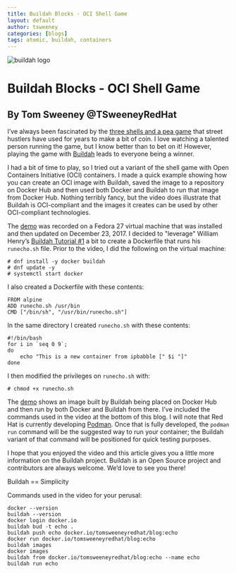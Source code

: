 ```yaml
---
title: Buildah Blocks - OCI Shell Game
layout: default
author: tsweeney
categories: [blogs]
tags: atomic, buildah, containers
---
```

![buildah logo](https://buildah.io/images/buildah.png)

# Buildah Blocks - OCI Shell Game
## By Tom Sweeney @TSweeneyRedHat

I’ve always been fascinated by the [three shells and a pea game](https://en.wikipedia.org/wiki/Shell_game) that street hustlers have used for years to make a bit of coin. I love watching a talented person running the game, but I know better than to bet on it! However, playing the game with [Buildah](https://github.com/containers/buildah) leads to everyone being a winner.

I had a bit of time to play, so I tried out a variant of the shell game with Open Containers Initiative (OCI) containers. I made a quick example showing how you can create an OCI image with Buildah, saved the image to a repository on Docker Hub and then used both Docker and Buildah to run that  image from Docker Hub. Nothing terribly fancy, but the video does illustrate that Buildah is OCI-compliant and the images it creates can be used by other OCI-compliant technologies.

<!--readmore-->

The [demo](https://asciinema.org/a/biE5aEvLRJK6uMBwd106eB7S1) was recorded on a Fedora 27 virtual machine that was installed and then updated on December 23, 2017.  I decided to "leverage" William Henry’s [Buildah Tutorial #1](https://github.com/containers/buildah/blob/master/docs/tutorials/tutorials.md) a bit to create a Dockerfile that runs his `runecho.sh` file. Prior to the video, I did the following on the virtual machine:

```
# dnf install -y docker buildah
# dnf update -y
# systemctl start docker
```

I also created a Dockerfile with these contents:

```
FROM alpine
ADD runecho.sh /usr/bin
CMD ["/bin/sh", "/usr/bin/runecho.sh"]
```

In the same directory I created `runecho.sh` with these contents:

```
#!/bin/bash
for i in `seq 0 9`;
do
    echo "This is a new container from ipbabble [" $i "]"
done
```

I then modified the privileges on `runecho.sh` with:

```
# chmod +x runecho.sh
```

The [demo](https://asciinema.org/a/biE5aEvLRJK6uMBwd106eB7S1) shows an image built by Buildah being placed on Docker Hub and then run by both Docker and Buildah from there.  I’ve included the commands used in the video at the bottom of this blog.  I will note that Red Hat is currently developing [Podman](https://github.com/containers/libpod). Once that is fully developed, the `podman run` command will be the suggested way to run your container; the Buildah variant of that command will be positioned for quick testing purposes.

I hope that you enjoyed the video and this article gives you a little more information on the Buildah project. Buildah is an Open Source project and contributors are always welcome. We’d love to see you there!

Buildah == Simplicity

Commands used in the video for your perusal:

```
docker --version
buildah --version
docker login docker.io
buildah bud -t echo .
buildah push echo docker.io/tomsweeneyredhat/blog:echo
docker run docker.io/tomsweeneyredhat/blog:echo
buildah images
docker images
buildah from docker.io/tomsweeneyredhat/blog:echo --name echo
buildah run echo
```
